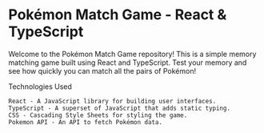 # Pokémon Match Game - React & TypeScript

Welcome to the Pokémon Match Game repository! This is a simple memory matching game built using React and TypeScript. Test your memory and see how quickly you can match all the pairs of Pokémon!

Technologies Used

    React - A JavaScript library for building user interfaces.
    TypeScript - A superset of JavaScript that adds static typing.
    CSS - Cascading Style Sheets for styling the game.
    Pokemon API - An API to fetch Pokémon data.
